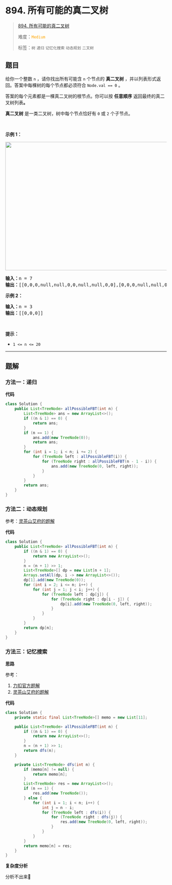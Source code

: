# 894. 所有可能的真二叉树

> [894. 所有可能的真二叉树](https://leetcode.cn/problems/all-possible-full-binary-trees/)
>
> 难度：<font color=orange>`Medium`</font>
>
> 标签：`树` `递归` `记忆化搜索` `动态规划` `二叉树`

## 题目

<p>给你一个整数 <code>n</code> ，请你找出所有可能含 <code>n</code> 个节点的 <strong>真二叉树</strong> ，并以列表形式返回。答案中每棵树的每个节点都必须符合 <code>Node.val == 0</code> 。</p>

<p>答案的每个元素都是一棵真二叉树的根节点。你可以按 <strong>任意顺序</strong> 返回最终的真二叉树列表<strong>。</strong></p>

<p><strong>真二叉树</strong> 是一类二叉树，树中每个节点恰好有 <code>0</code> 或 <code>2</code> 个子节点。</p>

<p>&nbsp;</p>

<p><strong>示例 1：</strong></p>
<img alt="" src="https://s3-lc-upload.s3.amazonaws.com/uploads/2018/08/22/fivetrees.png" style="width: 700px; height: 400px;" />
<pre>
<strong>输入：</strong>n = 7
<strong>输出：</strong>[[0,0,0,null,null,0,0,null,null,0,0],[0,0,0,null,null,0,0,0,0],[0,0,0,0,0,0,0],[0,0,0,0,0,null,null,null,null,0,0],[0,0,0,0,0,null,null,0,0]]
</pre>

<p><strong>示例 2：</strong></p>

<pre>
<strong>输入：</strong>n = 3
<strong>输出：</strong>[[0,0,0]]
</pre>

<p>&nbsp;</p>

<p><strong>提示：</strong></p>

<ul>
	<li><code>1 &lt;= n &lt;= 20</code></li>
</ul>


--------------------

## 题解

### 方法一：递归

**代码**

```java
class Solution {
    public List<TreeNode> allPossibleFBT(int n) {
        List<TreeNode> ans = new ArrayList<>();
        if ((n & 1) == 0) {
            return ans;
        }
        if (n == 1) {
            ans.add(new TreeNode(0));
            return ans;
        }
        for (int i = 1; i < n; i += 2) {
            for (TreeNode left : allPossibleFBT(i)) {
                for (TreeNode right : allPossibleFBT(n - 1 - i)) {
                    ans.add(new TreeNode(0, left, right));
                }
            }
        }
        return ans;
    }
}
```

### 方法二：动态规划

参考：[灵茶山艾府的题解](https://leetcode.cn/problems/all-possible-full-binary-trees/solutions/2719981/dong-tai-gui-hua-pythonjavacgojsrust-by-u3waz)

**代码**

```java
class Solution {
    public List<TreeNode> allPossibleFBT(int n) {
        if ((n & 1) == 0) {
            return new ArrayList<>();
        }
        n = (n + 1) >> 1;
        List<TreeNode>[] dp = new List[n + 1];
        Arrays.setAll(dp, i -> new ArrayList<>());
        dp[1].add(new TreeNode(0));
        for (int i = 2; i <= n; i++) {
            for (int j = 1; j < i; j++) {
                for (TreeNode left : dp[j]) {
                    for (TreeNode right : dp[i - j]) {
                        dp[i].add(new TreeNode(0, left, right));
                    }
                }
            }
        }
        return dp[n];
    }
}
```

### 方法三：记忆搜索

**思路**

参考：

1. [力扣官方题解](https://leetcode.cn/problems/all-possible-full-binary-trees/solutions/3558/suo-you-ke-neng-de-man-er-cha-shu-by-leetcode)
2. [灵茶山艾府的题解](https://leetcode.cn/problems/all-possible-full-binary-trees/solutions/2719981/dong-tai-gui-hua-pythonjavacgojsrust-by-u3waz)

**代码**

```java
class Solution {
    private static final List<TreeNode>[] memo = new List[11];

    public List<TreeNode> allPossibleFBT(int n) {
        if ((n & 1) == 0) {
            return new ArrayList<>();
        }
        n = (n + 1) >> 1;
        return dfs(n);
    }

    private List<TreeNode> dfs(int n) {
        if (memo[n] != null) {
            return memo[n];
        }
        List<TreeNode> res = new ArrayList<>();
        if (n == 1) {
            res.add(new TreeNode());
        } else {
            for (int i = 1; i < n; i++) {
                int j = n - i;
                for (TreeNode left : dfs(i)) {
                    for (TreeNode right : dfs(j)) {
                        res.add(new TreeNode(0, left, right));
                    }
                }
            }
        }
        return memo[n] = res;
    }
}
```



**复杂度分析**

分析不出来🥲

